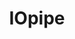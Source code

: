 ---
codehost: https://github.com/iopipe
linkedin: https://linkedin.com/company/10311914
logohandle: iopipe
sort: iopipe
title: IOpipe
twitter: https://x.com/IOpipes
website: https://www.iopipe.com/
---